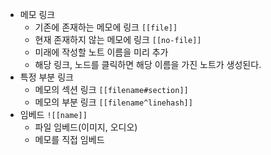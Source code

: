 - 메모 링크
    - 기존에 존재하는 메모에 링크 `[[file]]`
    - 현재 존재하지 않는 메모에 링크 `[[no-file]]`
    - 미래에 작성할 노트 이름을 미리 추가
    - 해당 링크, 노드를 클릭하면 해당 이름을 가진 노트가 생성된다.
- 특정 부분 링크
    - 메모의 섹션 링크 `[[filename#section]]`
    - 메모의 부분 링크 `[[filename^linehash]]`
- 임베드 `![[name]]`
    - 파일 임베드(이미지, 오디오)
    - 메모를 직접 임베드